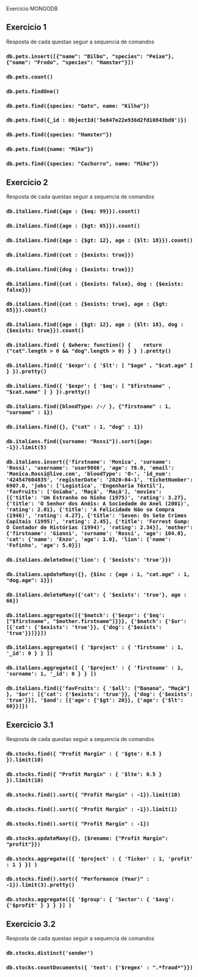 Exercicio MONGODB

## Exercicio 1

Resposta de cada questao seguir a sequencia de comandos

### `db.pets.insert([{"name": "Bilbo", "species": "Peixe"}, {"name": "Frodo", "species": "Hamster"}])`
### `db.pets.count()`
### `db.pets.findOne()`
### `db.pets.find({species: "Gato", name: "Kilha"})`
### `db.pets.find({_id : ObjectId('5e847e22e936d2fd10843bd0')})`
### `db.pets.find({species: "Hamster"})`
### `db.pets.find({name: "Mike"})`
### `db.pets.find({species: "Cachorro", name: "Mike"})`

## Exercicio 2

Resposta de cada questao seguir a sequencia de comandos

### `db.italians.find({age : {$eq: 99}}).count()`
### `db.italians.find({age : {$gt: 65}}).count()`
### `db.italians.find({age : {$gt: 12}, age : {$lt: 18}}).count()`
### `db.italians.find({cat : {$exists: true}})`
### `db.italians.find({dog : {$exists: true}})`
### `db.italians.find({cat : {$exists: false}, dog : {$exists: false}})`
### `db.italians.find({cat : {$exists: true}, age : {$gt: 65}}).count()`
### `db.italians.find({age : {$gt: 12}, age : {$lt: 18}, dog : {$exists: true}}).count()`
### `db.italians.find( { $where: function() {    return ("cat".length > 0 && "dog".length > 0) } } ).pretty()`
### `db.italians.find({ '$expr': { '$lt': [ "$age" , "$cat.age" ] } }).pretty()`
### `db.italians.find({ '$expr': { '$eq': [ "$firstname" , "$cat.name" ] } }).pretty()`
### `db.italians.find({bloodType: /-/ }, {"firstname" : 1, "surname" : 1})`
### `db.italians.find({}, {"cat" : 1, "dog" : 1})`
### `db.italians.find({surname: "Rossi"}).sort({age: -1}).limit(5)`
### `db.italians.insert({'firstname': 'Monica', 'surname': 'Rossi', 'username': 'user9866', 'age': 78.0, 'email': 'Monica.Rossi@live.com', 'bloodType': 'O-', 'id_num': '424547604835', 'registerDate': '2020-04-1', 'ticketNumber': 6907.0, 'jobs': ['Logística', 'Engenharia Têxtil'], 'favFruits': ['Goiaba', 'Maçã', 'Maçã'], 'movies': [{'title': 'Um Estranho no Ninho (1975)', 'rating': 3.27}, {'title': 'O Senhor dos Anéis: A Sociedade do Anel (2001)', 'rating': 2.01}, {'title': 'A Felicidade Não se Compra (1946)', 'rating': 4.27}, {'title': 'Seven: Os Sete Crimes Capitais (1995)', 'rating': 2.45}, {'title': 'Forrest Gump: O Contador de Histórias (1994)', 'rating': 2.34}], 'mother': {'firstname': 'Gianni', 'surname': 'Rossi', 'age': 104.0}, 'cat': {'name': 'Enzo', 'age': 1.0}, 'lion': {'name': 'Fofinho', 'age': 5.0}})`
### `db.italians.deleteOne({'lion': { '$exists': 'true'}})`
### `db.italians.updateMany({}, {$inc : {age : 1, "cat.age" : 1, "dog.age": 1}})`
### `db.italians.deleteMany({'cat': { '$exists': 'true'}, age : 66})`
### `db.italians.aggregate([{'$match': {'$expr': {'$eq': ["$firstname", "$mother.firstname"]}}}, {'$match': {'$or':[{'cat': {'$exists': 'true'}}, {'dog': {'$exists': 'true'}}]}}])`
### `db.italians.aggregate([ { '$project' : { 'firstname' : 1, '_id': 0 } } ])`
### `db.italians.aggregate([ { '$project' : { 'firstname' : 1, 'surname': 1, '_id': 0 } } ])`
### `db.italians.find({'favFruits': { '$all': ["Banana", "Maçã"] }, '$or': [{'cat': {'$exists': 'true'}}, {'dog': {'$exists': 'true'}}], '$and': [{'age': {'$gt': 20}}, {'age': {'$lt': 60}}]})`

## Exercicio 3.1

Resposta de cada questao seguir a sequencia de comandos

### `db.stocks.find({ "Profit Margin" : { '$gte': 0.5 } }).limit(10)`
### `db.stocks.find({ "Profit Margin" : { '$lte': 0.5 } }).limit(10)`
### `db.stocks.find().sort({ "Profit Margin" : -1}).limit(10)`
### `db.stocks.find().sort({ "Profit Margin" : -1}).limit(1)`
### `db.stocks.find().sort({ "Profit Margin" : -1})`
### `db.stocks.updateMany({}, {$rename: {"Profit Margin": "profit"}})`
### `db.stocks.aggregate([{ '$project' : { 'Ticker' : 1, 'profit' : 1 } }] )`
### `db.stocks.find().sort({ "Performance (Year)" : -1}).limit(3).pretty()`
### `db.stocks.aggregate([{ '$group': { 'Sector': { '$avg': {'$profit' } } } }] )`

## Exercicio 3.2

Resposta de cada questao seguir a sequencia de comandos
### `db.stocks.distinct('sender')`
### `db.stocks.countDocuments({ 'text': {'$regex' : ".*fraud*"}})`
